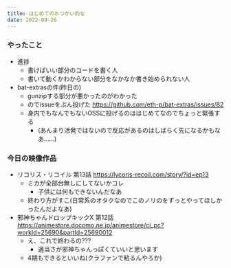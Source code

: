 ```yaml
---
title: はじめてのおつかい的な
date: 2022-09-26
---
```


### やったこと
+ 進捗
  + 書けばいい部分のコードを書く人
  + 書いて動くかわからない部分をなかなか書き始められない人
+ bat-extrasの件(昨日の)
  + gunzipする部分が悪かったのがわかった
  + のでissueをぶん投げた
  <https://github.com/eth-p/bat-extras/issues/82>
  + 身内でもなんでもないOSSに投げるのははじめてなのでちょっと緊張する
    + (あんまり活発ではないので反応があるのはしばらく先になるかもなあ……)

### 今日の映像作品
+ リコリス・リコイル 第13話 <https://lycoris-recoil.com/story/?id=ep13>
  + ミカが全部台無しにしてないかコレ
    + 子供には何もできないんだなあ
  + 終わり方がすこ(日常系のオタクなのでこのノリのをずっとやってほしかったんだよなあ)
+ 邪神ちゃんドロップキックX 第12話 <https://animestore.docomo.ne.jp/animestore/ci_pc?workId=25690&partId=25690012>
  + え、これで終わるの???
    + 適当さが邪神ちゃんっぽくていいと思います
  + 4期もできるといいね(クラファンで粘るんやろか)
